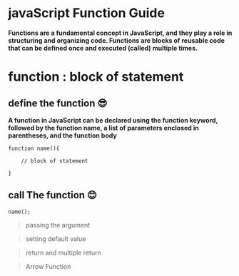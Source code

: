 # javaScript Function Guide

**Functions are a fundamental concept in JavaScript, and they play a role in structuring and organizing code. Functions are blocks of reusable code that can be defined once and executed (called) multiple times.**

# function : block of statement 

## define the function 😎

**A function in JavaScript can be declared using the function keyword, followed by the function name, a list of parameters enclosed in parentheses, and the function body**

```
function name(){
    
    // block of statement

}
```

## call The function 😊

```
name();
```






> passing the argument

> setting default value

> return and multiple return

> Arrow Function
       
